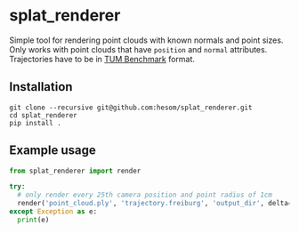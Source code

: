# splat_renderer
Simple tool for rendering point clouds with known normals and point sizes. Only works with point clouds that have `position` and `normal` attributes. Trajectories have to be in [TUM Benchmark](https://vision.in.tum.de/data/datasets/rgbd-dataset/file_formats) format.

## Installation
```
git clone --recursive git@github.com:hesom/splat_renderer.git
cd splat_renderer
pip install .
```

## Example usage
```python
from splat_renderer import render

try:
  # only render every 25th camera position and point radius of 1cm
  render('point_cloud.ply', 'trajectory.freiburg', 'output_dir', delta=25, pointSize=1e-2)
except Exception as e:
  print(e)
```
